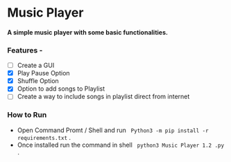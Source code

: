 # Music Player
#### A simple music player with some basic functionalities.

### Features -

- [ ] Create a GUI 
- [x] Play Pause Option
- [x] Shuffle Option
- [x] Option to add songs to Playlist 
- [ ] Create a way to include songs in playlist direct from internet

### How to Run
- Open Command Promt / Shell and run ``` Python3 -m pip install -r requirements.txt``` .
- Once installed run the command in shell ``` python3 Music Player 1.2 .py``` .
